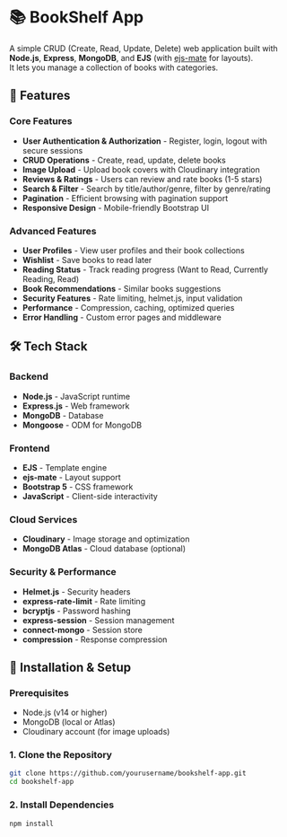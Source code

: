 # 📚 BookShelf App

A simple CRUD (Create, Read, Update, Delete) web application built with **Node.js**, **Express**, **MongoDB**, and **EJS** (with [ejs-mate](https://www.npmjs.com/package/ejs-mate) for layouts).  
It lets you manage a collection of books with categories.


## 🌟 Features

### Core Features
- **User Authentication & Authorization** - Register, login, logout with secure sessions
- **CRUD Operations** - Create, read, update, delete books
- **Image Upload** - Upload book covers with Cloudinary integration
- **Reviews & Ratings** - Users can review and rate books (1-5 stars)
- **Search & Filter** - Search by title/author/genre, filter by genre/rating
- **Pagination** - Efficient browsing with pagination support
- **Responsive Design** - Mobile-friendly Bootstrap UI

### Advanced Features
- **User Profiles** - View user profiles and their book collections
- **Wishlist** - Save books to read later
- **Reading Status** - Track reading progress (Want to Read, Currently Reading, Read)
- **Book Recommendations** - Similar books suggestions
- **Security Features** - Rate limiting, helmet.js, input validation
- **Performance** - Compression, caching, optimized queries
- **Error Handling** - Custom error pages and middleware

## 🛠️ Tech Stack

### Backend
- **Node.js** - JavaScript runtime
- **Express.js** - Web framework
- **MongoDB** - Database
- **Mongoose** - ODM for MongoDB

### Frontend
- **EJS** - Template engine
- **ejs-mate** - Layout support
- **Bootstrap 5** - CSS framework
- **JavaScript** - Client-side interactivity

### Cloud Services
- **Cloudinary** - Image storage and optimization
- **MongoDB Atlas** - Cloud database (optional)

### Security & Performance
- **Helmet.js** - Security headers
- **express-rate-limit** - Rate limiting
- **bcryptjs** - Password hashing
- **express-session** - Session management
- **connect-mongo** - Session store
- **compression** - Response compression

## 🚀 Installation & Setup

### Prerequisites
- Node.js (v14 or higher)
- MongoDB (local or Atlas)
- Cloudinary account (for image uploads)

### 1. Clone the Repository
```bash
git clone https://github.com/yourusername/bookshelf-app.git
cd bookshelf-app
```

### 2. Install Dependencies
```bash
npm install
```
